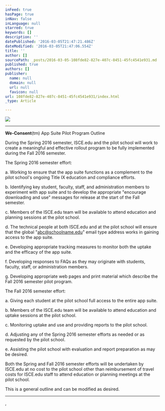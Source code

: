 ```yaml
---
inFeed: true
hasPage: true
inNav: false
inLanguage: null
starred: true
keywords: []
description: ''
datePublished: '2016-03-05T21:47:21.486Z'
dateModified: '2016-03-05T21:47:06.554Z'
title: ''
author: []
sourcePath: _posts/2016-03-05-108fde82-827e-407c-8451-45fc4541e931.md
published: true
authors: []
publisher:
  name: null
  domain: null
  url: null
  favicon: null
url: 108fde82-827e-407c-8451-45fc4541e931/index.html
_type: Article

---
```

![](https://s3-us-west-2.amazonaws.com/the-grid-img/p/ee6655dd1f72783fda234ffedc7431faec051b6f.png)

****

**We-Consent**(tm) App Suite Pilot
Program Outline

During the Spring 2016 semester,
ISCE.edu and the pilot school will work to create a meaningful and effective
rollout program to be fully implemented during the Fall 2016 semester.

The Spring 2016 semester effort: 

a. Working to ensure that the app suite
functions as a complement to the pilot school's ongoing Title IX education and
compliance efforts.

b. Identifying key student, faculty,
staff, and administration members to experiment with app suite and to develop
the appropriate "encourage downloading and use" messages for release at the
start of the Fall semester.

c. Members of the ISCE.edu team will be
available to attend education and planning sessions at the pilot school.

d. The technical people at both ISCE.edu
and at the pilot school will ensure that the global "abc@schoolname.edu" email
type address works in gaining access to the app suite.

e. Developing appropriate tracking
measures to monitor both the uptake and the efficacy of the app suite.

f. Developing responses to FAQs as they
may originate with students, faculty, staff, or administration members.

g. Developing appropriate web pages and
print material which describe the Fall 2016 semester pilot program.

The Fall 2016 semester effort:

a. Giving each student at the pilot
school full access to the entire app suite.

b. Members of the ISCE.edu team will be
available to attend education and uptake sessions at the pilot school.

c. Monitoring uptake and use and
providing reports to the pilot school.

d. Adjusting any of the Spring 2016 semester
efforts as needed or as requested by the pilot school.

e. Assisting the pilot school with
evaluation and report preparation as may be desired.

Both the Spring and Fall 2016 semester
efforts will be undertaken by ISCE.edu at no cost to the pilot school other
than reimbursement of travel costs for ISCE.edu staff to attend education or
planning meetings at the pilot school.

This is a general outline and can be
modified as desired.

****
,